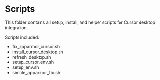 # Scripts

This folder contains all setup, install, and helper scripts for Cursor desktop integration.

Scripts included:
- fix_apparmor_cursor.sh
- install_cursor_desktop.sh
- refresh_desktop.sh
- setup_cursor_env.sh
- setup_env.sh
- simple_apparmor_fix.sh

